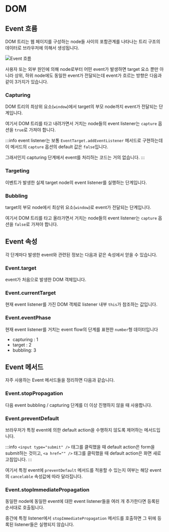 # DOM

## Event 흐름

DOM 트리는 웹 페이지를 구성하는 node들 사이의 포함관계를 나타나는 트리 구조의 데이터로 브라우저에 의해서 생성됩니다.

<Image src="../_images/event_flow.png" alt="Event 흐름" />

사용자 또는 외부 원인에 의해 node로부터 어떤 event가 발생하면 target 요소 뿐만 아니라 상위, 하위 node에도 동일한 event가 전달되는데 event가 흐르는 방향은 다음과 같이 3가지가 있습니다.

### Capturing

DOM 트리의 최상위 요소(`window`)에서 target의 부모 node까지 event가 전달되는 단계입니다.

여기서 DOM 트리를 타고 내려가면서 거치는 node들의 event listener는 `capture` 옵션을 `true`로 가져야 합니다.

:::info
event listener는 보통 `EventTarget.addEventListener` 메서드로 구현하는데 이 메서드의 `capture` 옵션의 default 값은 `false`입니다.

그래서인지 capturing 단계에서 event를 처리하는 코드는 거의 없습니다.
:::

### Targeting

이벤트가 발생한 실제 target node의 event listener를 실행하는 단계입니다.

### Bubbling

target의 부모 node에서 최상위 요소(`window`)로 event가 전달되는 단계입니다.

여기서 DOM 트리를 타고 올라가면서 거치는 node들의 event listener는 `capture` 옵션을 `false`로 가져야 합니다.

## Event 속성

각 단계마다 발생한 event와 관련된 정보는 다음과 같은 속성에서 얻을 수 있습니다.

### Event.target

event가 처음으로 발생한 DOM 객체입니다.

### Event.currentTarget

현재 event listener를 가진 DOM 객체로 listener 내부 `this`가 참조하는 값입니다.

### Event.eventPhase

현재 event listener를 거치는 event flow의 단계를 표현한 `number`형 데이터입니다

- capturing : 1
- target : 2
- bubbling: 3

## Event 메서드

자주 사용하는 Event 메서드들을 정리하면 다음과 같습니다.

### Event.stopPropagation

다음 event bubbling / capturing 단계를 더 이상 진행하지 않을 때 사용합니다.

### Event.preventDefault

브라우저가 특정 event에 의한 default action을 수행하지 않도록 제어하는 메서드입니다.

:::info
`<input type="submit" />` 태그를 클릭했을 때 default action은 form을 submit하는 것이고, `<a href="" />` 태그를 클릭했을 때 default action은 화면 새로고침입니다.
:::

여기서 특정 event에 `preventDefault` 메서드를 적용할 수 있는지 여부는 해당 event의 `cancelable` 속성값에 따라 달라집니다.

### Event.stopImmediatePropagation

동일한 node에 동일한 event에 대한 event listener들을 여러 개 추가한다면 등록된 순서대로 호출됩니다.

중간에 특정 listener에서 `stopImmediatePropagation` 메서드를 호출하면 그 뒤에 등록된 listener들은 실행되지 않습니다.
